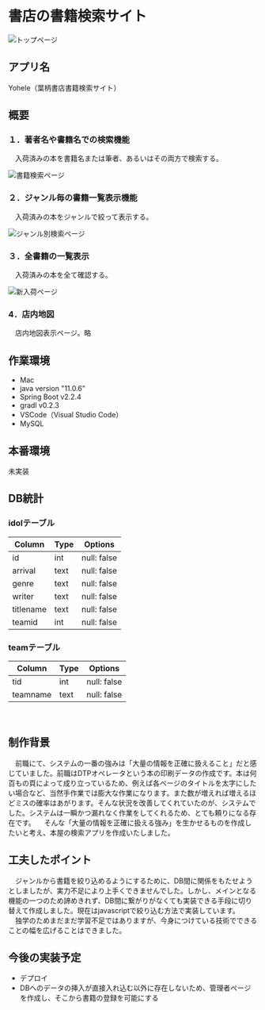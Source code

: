 # 書店の書籍検索サイト
![トップページ](https://lh3.googleusercontent.com/LqCKCYp339R4mto_1WY2_lFdBGDGutXxdV6W_x7KbWLTl-ZQpsHyBt995WzIh2MpJPP23A0pBeMJ2OTnVKF4zllrAqKoc6_-3h-_l18vEP5UIhj6Zow=w1280)

## アプリ名
Yohele（葉柄書店書籍検索サイト）

## 概要

### １．著者名や書籍名での検索機能
　入荷済みの本を書籍名または筆者、あるいはその両方で検索する。
  
![書籍検索ページ](https://lh6.googleusercontent.com/SG5nrUxLTIwn3z4vs0L7Wue52vvgBPdGHg-9PcRfrx0DZzElu15wi7BwlTiwtmdAvaO4S60jHPqrFNBwSgIElYRIt4ZaYqdqix4uaIZbBaA4OEtX44Ow=w1280)


### ２．ジャンル毎の書籍一覧表示機能
　入荷済みの本をジャンルで絞って表示する。
  
![ジャンル別検索ページ](https://lh5.googleusercontent.com/aYy8wKHCimD36f9J9HRMACF6NiPSBk-ftOctitIbpUQBInnegjC_qaN0ehOa881XkWYP4-pApp2LUGvdNjAGQI-zSRWxxB7kwHLC03Q3_Ajm_SGAmg=w1280)


### ３．全書籍の一覧表示
　入荷済みの本を全て確認する。

![新入荷ページ](https://lh5.googleusercontent.com/XQOJmY_VJqx0SRnRMIPPAG6jb_2f6auSsWtAhUEZHJ1hQGeztCwaxUiGkvEj-dothpSwonWF3PFks_cw-7siNzkASs9-4duXe2loot5SyUYoMuHu6VM=w1280)


### 4．店内地図
　店内地図表示ページ。略



## 作業環境

* Mac
* java version "11.0.6"
* Spring Boot v2.2.4
* gradl v0.2.3
* VSCode（Visual Studio Code）
* MySQL

## 本番環境
未実装

## DB統計
### idolテーブル
|Column|Type|Options|
|------|----|-------|
|id|int|null: false|
|arrival|text|null: false|
|genre|text|null: false|
|writer|text|null: false|
|titlename|text|null: false|
|teamid|int|null: false|

### teamテーブル
|Column|Type|Options|
|------|----|-------|
|tid|int|null: false|
|teamname|text|null: false|



　
## 制作背景
　前職にて、システムの一番の強みは「大量の情報を正確に扱えること」だと感じていました。前職はDTPオペレータという本の印刷データの作成です。本は何百もの頁によって成り立っているため、例えば各ページのタイトルを太字にしたい場合など、当然手作業では膨大な作業になります。また数が増えれば増えるほどミスの確率はあがります。そんな状況を改善してくれていたのが、システムでした。システムは一瞬かつ漏れなく作業をしてくれるため、とても頼りになる存在です。
　そんな「大量の情報を正確に扱える強み」を生かせるものを作成したいと考え、本屋の検索アプリを作成いたしました。

## 工夫したポイント
　ジャンルから書籍を絞り込めるようにするために、DB間に関係をもたせようとしましたが、実力不足により上手くできませんでした。しかし、メインとなる機能の一つのため諦めきれず、DB間に繋がりがなくても実装できる手段に切り替えて作成しました。現在はjavascriptで絞り込む方法で実装しています。<br>
　独学のためまだまだ学習不足ではありますが、今身につけている技術でできることの幅を広げることはできました。


## 今後の実装予定
* デプロイ
* DBへのデータの挿入が直接入れ込む以外に存在しないため、管理者ページを作成し、そこから書籍の登録を可能にする
